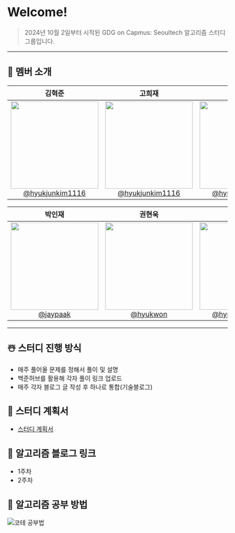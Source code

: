 # Welcome!

> 2024년 10월 2일부터 시작된 GDG on Capmus: Seoultech 알고리즘 스터디 그룹입니다.

---

## 👥 멤버 소개

<div align="center">

|                                                        **김혁준**                                                         |                                                        **고희재**                                                         |                                                        **최동주**                                                         |
| :-----------------------------------------------------------------------------------------------------------------------: | :-----------------------------------------------------------------------------------------------------------------------: | :-----------------------------------------------------------------------------------------------------------------------: |
| [<img src="https://github.com/user-attachments/assets/ea355e3d-b25d-46f4-b8c2-67e30526f9f1" height=200 width=200> <br/> @hyukjunkim1116](https://github.com/hyukjunkim1116) | [<img src="https://picsum.photos/200/200" height=200 width=200> <br/> @hyukjunkim1116](https://github.com/hyukjunkim1116) | [<img src="https://picsum.photos/200/200" height=200 width=200> <br/> @hyukjunkim1116](https://github.com/hyukjunkim1116) |

|                                                        **박인재**                                                         |                                                        **권현욱**                                                         |                                                        **신민규**                                                         |
| :-----------------------------------------------------------------------------------------------------------------------: | :-----------------------------------------------------------------------------------------------------------------------: | :-----------------------------------------------------------------------------------------------------------------------: |
| [<img src="https://github.com/user-attachments/assets/8e3920b3-a4fa-410e-bf7a-fa267d98fd34" height=200 width=200> <br/> @jaypaak](https://github.com/jaypaak) | [<img src="https://avatars.githubusercontent.com/u/113490741?s=400&u=6b60d3694e7cb946d119a2015d407819680a588a&v=4/200/200" height=200 width=200> <br/> @hyukwon](https://github.com/woogie01) | [<img src="https://picsum.photos/200/200" height=200 width=200> <br/> @hyukjunkim1116](https://github.com/hyukjunkim1116) |

</div>

---

## ☃️ 스터디 진행 방식

- 매주 풀어올 문제를 정해서 풀이 및 설명
- 백준허브를 활용해 각자 풀이 링크 업로드
- 매주 각자 블로그 글 작성 후 하나로 통합(기술블로그)

## 📝 스터디 계획서

- [스터디 계획서](https://honey-fridge-6af.notion.site/GDGoC-4th-108622145bd980cc88fdcee300b66f18)

## 💬 알고리즘 블로그 링크

- 1주차
- 2주차

## 👏 알고리즘 공부 방법
![코테 공부법](https://github.com/user-attachments/assets/fdec2f3f-60d7-4d71-a193-8ca33fc19d50)
